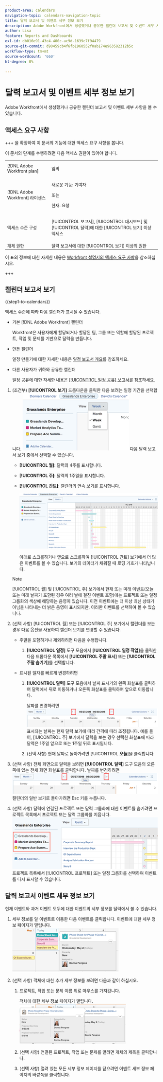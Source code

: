 ```yaml
---
product-area: calendars
navigation-topic: calendars-navigation-topic
title: 달력 보고서 및 이벤트 세부 정보 보기
description: Adobe Workfront에서 생성했거나 공유한 캘린더 보고서 및 이벤트 세부 사항을 볼 수 있습니다.
author: Lisa
feature: Reports and Dashboards
exl-id: db016e91-43e4-400c-ac9d-1639c7f94479
source-git-commit: d90459cb4f6fb1960552f0ab174e963582312b5c
workflow-type: tm+mt
source-wordcount: '660'
ht-degree: 0%

---
```


# 달력 보고서 및 이벤트 세부 정보 보기

Adobe Workfront에서 생성했거나 공유한 캘린더 보고서 및 이벤트 세부 사항을 볼 수 있습니다.

## 액세스 요구 사항

+++ 을 확장하여 이 문서의 기능에 대한 액세스 요구 사항을 봅니다.

이 문서의 단계를 수행하려면 다음 액세스 권한이 있어야 합니다.

<table style="table-layout:auto"> 
 <col> 
 </col> 
 <col> 
 </col> 
 <tbody> 
  <tr> 
   <td role="rowheader">[!DNL Adobe Workfront plan]</td> 
   <td> <p>임의</p> </td> 
  </tr> 
  <tr> 
   <td role="rowheader">[!DNL Adobe Workfront] 라이센스</td> 
   <td><p>새로운 기능: 기여자</p>
       <p>또는</p>
       <p>현재: 요청</p></td> 
  </tr> 
  <tr> 
   <td role="rowheader">액세스 수준 구성</td> 
   <td> <p>[!UICONTROL 보고서], [!UICONTROL 대시보드] 및 [!UICONTROL 달력]에 대한 [!UICONTROL 보기] 이상 액세스</p></td> 
  </tr> 
  <tr> 
   <td role="rowheader">개체 권한</td> 
   <td>달력 보고서에 대한 [!UICONTROL 보기] 이상의 권한</td> 
  </tr> 
 </tbody> 
</table>

이 표의 정보에 대한 자세한 내용은 [Workfront 설명서의 액세스 요구 사항](/help/quicksilver/administration-and-setup/add-users/access-levels-and-object-permissions/access-level-requirements-in-documentation.md)을 참조하십시오.

+++

## 캘린더 보고서 보기

{{step1-to-calendars}}

액세스 수준에 따라 다음 캘린더가 표시될 수 있습니다.

* 기본 [!DNL Adobe Workfront] 캘린더

  Workfront은 사용자에게 할당되거나 할당된 팀, 그룹 또는 역할에 할당된 프로젝트, 작업 및 문제를 기반으로 달력을 만듭니다.
* 만든 캘린더

  일정 만들기에 대한 자세한 내용은 [일정 보고서 개요](../../../reports-and-dashboards/reports/calendars/calendar-reports-overview.md)를 참조하세요.

* 다른 사용자가 귀하와 공유한 캘린더

  일정 공유에 대한 자세한 내용은 [[!UICONTROL 일정 공유] 보고서](../../../reports-and-dashboards/reports/calendars/share-a-calendar-report.md)를 참조하세요.

1. (조건부) **[!UICONTROL 보기]** 드롭다운을 클릭한 다음 보려는 일정 기간을 선택합니다.
   ![일정 기간](assets/view-menu-calendar-report-350x189.png)
다음 달력 보고서 보기 중에서 선택할 수 있습니다.

   * **[!UICONTROL 월]**: 달력의 4주를 표시합니다.
   * **[!UICONTROL 주]**: 달력의 1주일을 표시합니다.
   * **[!UICONTROL 간트]**: 캘린더의 연속 보기를 표시합니다.

     ![[!UICONTROL 간트] 일정 보고서](assets/gantt-calendar-report.png)

     아래로 스크롤하거나 옆으로 스크롤하여 [!UICONTROL 간트] 보기에서 더 많은 이벤트를 볼 수 있습니다. 보기의 데이터가 채워질 때 로딩 기호가 나타납니다.

   >[!NOTE]
   >
   >[!UICONTROL 월] 및 [!UICONTROL 주] 보기에서 현재 또는 미래 이벤트(오늘 또는 미래 날짜가 포함된 경우 여러 날에 걸친 이벤트 포함)에는 프로젝트 또는 일정 그룹화의 색상에 해당하는 음영이 있습니다. 이전 이벤트에는 더 이상 최신 상태가 아님을 나타내는 더 밝은 음영이 표시되지만, 이러한 이벤트를 선택하여 볼 수 있습니다.

1. (선택 사항) [!UICONTROL 월] 또는 [!UICONTROL 주] 보기에서 캘린더를 보는 경우 다음 옵션을 사용하여 캘린더 보기를 변경할 수 있습니다.

   * 주말을 포함하거나 제외하려면 다음을 수행합니다.

      1. **[!UICONTROL 일정]** 도구 모음에서 **[!UICONTROL 일정 작업]**&#x200B;을 클릭한 다음 드롭다운 목록에서 **[!UICONTROL 주말 표시]** 또는 **[!UICONTROL 주말 숨기기]**&#x200B;를 선택합니다.

   * 표시된 일자를 빠르게 변경하려면

      1. **[!UICONTROL 달력]** 도구 모음에서 날짜 표시기의 왼쪽 화살표를 클릭하여 달력에서 뒤로 이동하거나 오른쪽 화살표를 클릭하여 앞으로 이동합니다.

         날짜를 변경하려면 ![화살표를 클릭하세요](assets/click-arrows-to-change-dates-calendar-report.png)\
         표시되는 날짜는 현재 달력 보기에 따라 간격에 따라 조정됩니다. 예를 들어, [!UICONTROL 주] 보기에서 달력을 보는 경우 선택한 화살표에 따라 달력은 1주일 앞으로 또는 1주일 뒤로 표시됩니다.

      1. (선택 사항) 현재 날짜로 돌아가려면 [!UICONTROL **오늘**]&#x200B;을 클릭합니다.


1. (선택 사항) 전체 화면으로 달력을 보려면 **[!UICONTROL 달력]** 도구 모음의 오른쪽에 있는 전체 화면 화살표를 클릭합니다.
   날짜를 변경하려면 ![화살표를 클릭하세요](assets/click-arrows-to-change-dates-calendar-report.png)\
   캘린더의 일반 보기로 돌아가려면 Esc 키를 누릅니다.

1. (선택 사항) 달력에 연결된 프로젝트 또는 달력 그룹화에 대한 이벤트를 숨기려면 프로젝트 목록에서 프로젝트 또는 달력 그룹화를 지웁니다.
   ![이벤트 숨기기](assets/hide-events-for-project-or-cal-grouping.png)
프로젝트 목록에서 [!UICONTROL 프로젝트] 또는 일정 그룹화를 선택하여 이벤트를 다시 표시할 수 있습니다.

## 달력 보고서 이벤트 세부 정보 보기

현재 이벤트와 과거 이벤트 모두에 대한 이벤트의 세부 정보를 달력에서 볼 수 있습니다.

1. 세부 정보를 알 이벤트로 이동한 다음 이벤트를 클릭합니다.
이벤트에 대한 세부 정보 페이지가 열립니다.
   ![calendar_report_EventDetails.png](assets/calendar-report-eventdetails-350x145.png)

1. (선택 사항) 객체에 대한 추가 세부 정보를 보려면 다음과 같이 하십시오.

   1. 프로젝트, 작업 또는 문제 이름 위로 마우스를 가져갑니다.

      객체에 대한 세부 정보 페이지가 열립니다.
      ![additional_object_details_-_calendar_report.png](assets/additional-object-details---calendar-report-350x131.png)

   1. (선택 사항) 연결된 프로젝트, 작업 또는 문제를 열려면 개체의 제목을 클릭합니다.
   1. (선택 사항) 열려 있는 모든 세부 정보 페이지를 닫으려면 이벤트 세부 정보 페이지의 바깥쪽을 클릭합니다.
